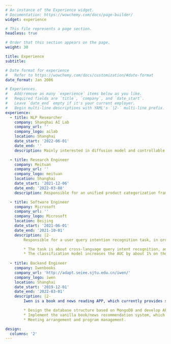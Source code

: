 ```yaml
---
# An instance of the Experience widget.
# Documentation: https://wowchemy.com/docs/page-builder/
widget: experience

# This file represents a page section.
headless: true

# Order that this section appears on the page.
weight: 30

title: Experience
subtitle:

# Date format for experience
#   Refer to https://wowchemy.com/docs/customization/#date-format
date_format: Jan 2006

# Experiences.
#   Add/remove as many `experience` items below as you like.
#   Required fields are `title`, `company`, and `date_start`.
#   Leave `date_end` empty if it's your current employer.
#   Begin multi-line descriptions with YAML's `|2-` multi-line prefix.
experience:
  - title: NLP Researcher
    company: Shanghai AI Lab
    company_url: ''
    company_logo: ailab
    location: Shanghai
    date_start: '2022-06-01'
    date_end: ''
    description: Mainly interested in diffusion model and controllable text generation.

  - title: Research Engineer
    company: Meituan
    company_url: ''
    company_logo: meituan
    location: Shanghai
    date_start: '2021-12-06'
    date_end: '2022-03-08'
    description: Responsible for an unified product categorization framework for multiple domains.

  - title: Software Engineer
    company: Microsoft
    company_url: ''
    company_logo: Microsoft
    location: Beijing
    date_start: '2021-06-01'
    date_end: '2021-10-01'
    description: |2-
        Responsible for a user query intention recognition task, in order to optimize the search result.

        * The task is about cross-language query intent recognition, and we introduce **PostWeb** information (ie, text information such as the title, link, and abstract of the query search result) as an additional feature of the query.
        * The classification model increases the AUC by about 1% on the test data set, while achieve around 5% improvement on financial stock test data set.
  
  - title: Backend Engineer
    company: Iwenbooks
    company_url: 'http://adapt.seiee.sjtu.edu.cn/iwen/'
    company_logo: iwen
    location: Shanghai
    date_start: '2019-12-01'
    date_end: '2022-03-01'
    description: |2-
        Iwen is a book and news reading APP, which currently provides service for more than 20,000 users. My responsibility includes:

        * Design the database structure based on MongoDB and develop API using Node.js.
        * Implement the vanilla book/news recommendation system, which is based on a hybrid strategy combining collaborative filtering and user portraits.
        * Meeting arrangement and program management.

design:
  columns: '2'
---
```

